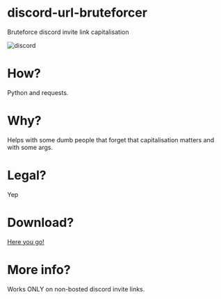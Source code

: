 # discord-url-bruteforcer
Bruteforce discord invite link capitalisation

![discord](https://user-images.githubusercontent.com/79367505/121060339-2e0fad80-c7cb-11eb-8984-f04e33de7e50.png)

# How?
Python and requests.
# Why?
Helps with some dumb people that forget that capitalisation matters and with some args.
# Legal?
Yep
# Download?
[Here you go!](https://drive.google.com/file/d/1_wKoJtsbHvZ_aHV2cHhH_9UGxl91c5IH/view?usp=sharing)
# More info?
Works ONLY on non-bosted discord invite links.
